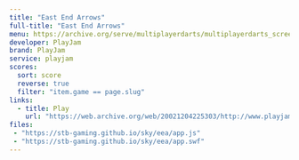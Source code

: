 ```yaml
---
title: "East End Arrows"
full-title: "East End Arrows"
menu: https://archive.org/serve/multiplayerdarts/multiplayerdarts_screenshot.jpg
developer: PlayJam
brand: PlayJam
service: playjam
scores:
  sort: score
  reverse: true
  filter: "item.game == page.slug"
links:
  - title: Play
    url: "https://web.archive.org/web/20021204225303/http://www.playjam.com/games/monkey07.html"
files:
 - "https://stb-gaming.github.io/sky/eea/app.js"
 - "https://stb-gaming.github.io/sky/eea/app.swf"
---
```

